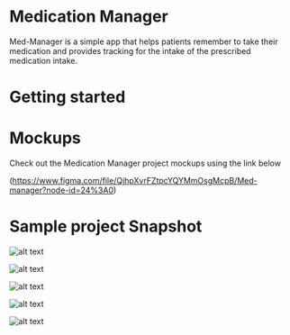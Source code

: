# Medication Manager

Med-Manager is a simple app that helps patients remember  to take their medication and provides tracking for the intake of the prescribed medication intake.

# Getting started


# Mockups

Check out the Medication Manager project mockups using the link below

(https://www.figma.com/file/QjhpXvrFZtpcYQYMmOsgMcpB/Med-manager?node-id=24%3A0)

# Sample project Snapshot

![alt text](https://github.com/corneliouzbett/MedicationManager/blob/master/med-res/Screenshot_20180418-200133%5B1%5D.png)

![alt text](https://github.com/corneliouzbett/MedicationManager/blob/master/med-res/Screenshot_20180418-200155%5B1%5D.png)

![alt text](https://github.com/corneliouzbett/MedicationManager/blob/master/med-res/Screenshot_20180418-200219%5B1%5D.png)

![alt text](https://github.com/corneliouzbett/MedicationManager/blob/master/med-res/Screenshot_20180418-200229%5B1%5D.png)

![alt text](https://github.com/corneliouzbett/MedicationManager/blob/master/med-res/Screenshot_20180418-200238%5B1%5D.png)


